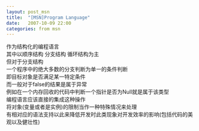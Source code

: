 ```yaml
---
layout: post_msn
title:  "[MSN]Program Language"
date:   2007-10-09 22:00
categories: from msn
---
```

作为结构化的编程语言  
其中以顺序结构 分支结构 循环结构为主  
但对于分支结构  
一个程序中的绝大多数的分支判断为单一的条件判断  
即目标对象是否满足某一特定条件  
而一般对于false的结果是属于异常  
例如在一个内存回收的代码中判断一个指针是否为Null就是属于该类型  
编程语言应该直接的集成这种操作  
将对象(变量或者是实例)的限制当作一种特殊情况来处理  
有相对应的语法支持以此来降低开发时此类现象对开发效率的影响(包括代码的美观以及健壮性)  